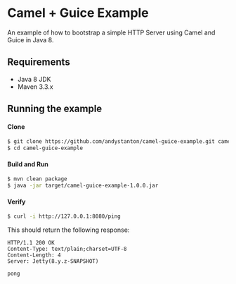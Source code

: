# Camel + Guice Example

An example of how to bootstrap a simple HTTP Server using Camel and Guice in Java 8.

## Requirements

 * Java 8 JDK
 * Maven 3.3.x

## Running the example

#### Clone

```sh
$ git clone https://github.com/andystanton/camel-guice-example.git camel-guice-example
$ cd camel-guice-example
```

#### Build and Run

```sh
$ mvn clean package
$ java -jar target/camel-guice-example-1.0.0.jar
```

#### Verify

```sh
$ curl -i http://127.0.0.1:8080/ping
```

This should return the following response:

```
HTTP/1.1 200 OK
Content-Type: text/plain;charset=UTF-8
Content-Length: 4
Server: Jetty(8.y.z-SNAPSHOT)

pong
```
